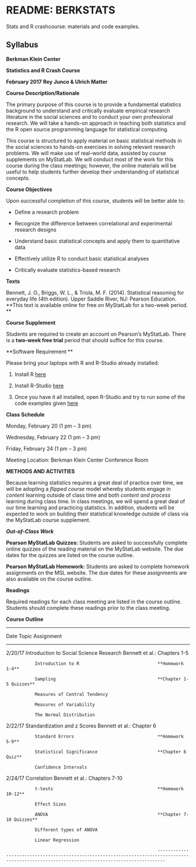 # README: BERKSTATS
Stats and R crashcourse: materials and code examples.

## Syllabus

**Berkman Klein Center**

**Statistics and R Crash Course**

**February 2017**
**Rey Junco & Ulrich Matter**
                                 

**Course Description/Rationale**

The primary purpose of this course is to provide a fundamental
statistics background to understand and critically evaluate empirical
research literature in the social sciences and to conduct your own
professional research. We will take a hands-on approach in teaching both
statistics and the R open source programming language for statistical
computing.

This course is structured to apply material on basic statistical methods
in the social sciences to hands-on exercises in solving relevant
research problems. We will make use of real-world data, assisted by
course supplements on MyStatLab. We will conduct most of the work for
this course during the class meetings; however, the online materials
will be useful to help students further develop their understanding of
statistical concepts.

**Course Objectives**

Upon successful completion of this course, students will be better able
to:

- Define a research problem

- Recognize the difference between correlational and experimental research designs

- Understand basic statistical concepts and apply them to quantitative data

- Effectively utilize R to conduct basic statistical analyses

- Critically evaluate statistics-based research

**Texts**

Bennett, J. O., Briggs, W. L., & Triola, M. F. (2014). Statistical
reasoning for everyday life (4th edition). Upper Saddle River, NJ: Pearson Education. **This text is available online for free on MyStatLab for a two-week period. **

**Course Supplement**

Students are required to create an account on Pearson’s MyStatLab. There
is a **two-week free trial** period that should suffice for this course.


**Software Requirement **

Please bring your laptops with R and R-Studio already installed:

1.  Install R [here](https://cran.cnr.berkeley.edu/)

2.  Install R-Studio [here](https://www.rstudio.com/products/rstudio/download/#download)

3.  Once you have it all installed, open R-Studio and try to run some of
    the code examples given [here](https://rawgit.com/umatter/Berkstats/4ca478a3be60a5e4190cd45c3b302daa0cc7fbe8/Berkstats.html)

**Class Schedule**

Monday, February 20 (1 pm – 3 pm)

Wednesday, February 22 (1 pm – 3 pm)

Friday, February 24 (1 pm – 3 pm)

Meeting Location: Berkman Klein Center Conference Room

**METHODS AND ACTIVITIES**

Because learning statistics requires a great deal of practice over time,
we will be adopting a *flipped course* model whereby students engage in
*content* learning outside of class time and both *content and*
*process* learning during class time. In class meetings, we will spend a
great deal of our time learning and practicing statistics. In addition,
students will be expected to work on building their statistical
knowledge outside of class via the MyStatLab course supplement.

***Out-of-Class Work***

**Pearson MyStatLab Quizzes:** Students are asked to successfully
complete online quizzes of the reading material on the MyStatLab
website. The due dates for the quizzes are listed on the course outline.

**Pearson MyStatLab Homework:** Students are asked to complete homework
assignments on the MSL website. The due dates for these assignments are
also available on the course outline.

**Readings**

Required readings for each class meeting are listed in the course
outline. Students should complete these readings prior to the class
meeting.

**Course Outline**

  -----------------------------------------------------------------------------------------------------------------------------------------------
  Date         Topic                                          Assignment
  --------- -- ------------------------------------------- -- -----------------------------------------------------------------------------------
  2/20/17      Introduction to Social Science Research        Bennett et al.: Chapters 1-5
                                                              
               Introduction to R                              **Homework 1-4**
                                                              
               Sampling                                       **Chapter 1-5 Quizzes**
                                                              
               Measures of Central Tendency                   
                                                              
               Measures of Variability                        
                                                              
               The Normal Distribution                        

                                                              

  2/22/17      Standardization and z Scores                   Bennett et al.: Chapter 6
                                                              
               Standard Errors                                **Homework 5-9**
                                                              
               Statistical Significance                       **Chapter 6 Quiz**
                                                              
               Confidence Intervals                           

                                                              

  2/24/17      Correlation                                    Bennett et al.: Chapters 7-10
                                                              
               t-tests                                        **Homework 10-12**
               
               Effect Sizes                                                 
              
               ANOVA                                          **Chapter 7-10 Quizzes**
                                                              
               Different types of ANOVA                       
                                                              
               Linear Regression                              

                                                              -----------------------------------------------------------------------------------------------------------------------------------------------
